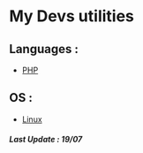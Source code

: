 # My Devs utilities

## Languages : 

+ [PHP](/Languages/php.md)

## OS :

+ [Linux](/linux/linux.md)

##### Last Update : 19/07